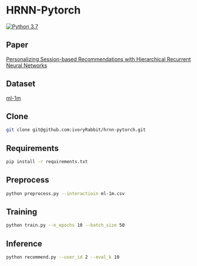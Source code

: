 # HRNN-Pytorch
[![Python 3.7](https://img.shields.io/badge/python-3.7-blue.svg)](https://www.python.org/downloads/release/python-360/)

## Paper
[Personalizing Session-based Recommendations with Hierarchical Recurrent Neural Networks](https://arxiv.org/pdf/1706.04148.pdf)

## Dataset
[ml-1m](https://grouplens.org/datasets/movielens/1m/)

## Clone
```bash
git clone git@github.com:ivoryRabbit/hrnn-pytorch.git
```

## Requirements
```bash
pip install -r requirements.txt
```

## Preprocess
```bash
python preprocess.py --interactioin ml-1m.csv
```

## Training
```bash
python train.py --n_epochs 10 --batch_size 50
```

## Inference
```bash
python recommend.py --user_id 2 --eval_k 10
```